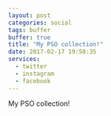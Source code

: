 ```yaml
---
layout: post
categories: social
tags: buffer
buffer: true
title: "My PSO collection!"
date: 2017-02-17 19:58:35
services: 
  - twitter
  - instagram
  - facebook
---
```

My PSO collection!

